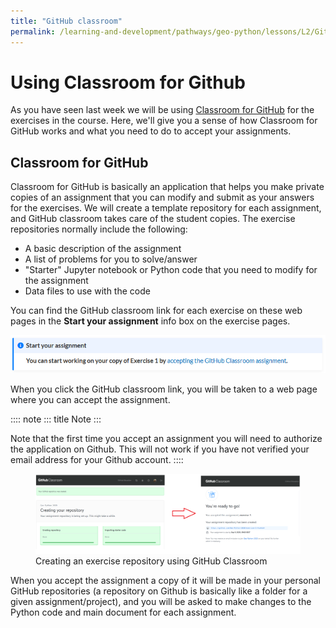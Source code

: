 ```yaml
---
title: "GitHub classroom"
permalink: /learning-and-development/pathways/geo-python/lessons/L2/GitHub-classroom/
---
```



# Using Classroom for Github

As you have seen last week we will be using [Classroom for
GitHub](https://classroom.github.com) for the exercises in the course.
Here, we\'ll give you a sense of how Classroom for GitHub works and what
you need to do to accept your assignments.

## Classroom for GitHub

Classroom for GitHub is basically an application that helps you make
private copies of an assignment that you can modify and submit as your
answers for the exercises. We will create a template repository for each
assignment, and GitHub classroom takes care of the student copies. The
exercise repositories normally include the following:

-   A basic description of the assignment
-   A list of problems for you to solve/answer
-   \"Starter\" Jupyter notebook or Python code that you need to modify
    for the assignment
-   Data files to use with the code

You can find the GitHub classroom link for each exercise on these web
pages in the **Start your assignment** info box on the exercise pages.

![](img/start-assignment.png)

When you click the GitHub classroom link, you will be taken to a web
page where you can accept the assignment.

:::: note
::: title
Note
:::

Note that the first time you accept an assignment you will need to
authorize the application on Github. This will not work if you have not
verified your email address for your Github account.
::::

<figure>
<img src="img/github_classroom_create_repository.png"
alt="img/github_classroom_create_repository.png" />
<figcaption>Creating an exercise repository using GitHub
Classroom</figcaption>
</figure>

When you accept the assignment a copy of it will be made in your
personal GitHub repositories (a repository on Github is basically like a
folder for a given assignment/project), and you will be asked to make
changes to the Python code and main document for each assignment.
